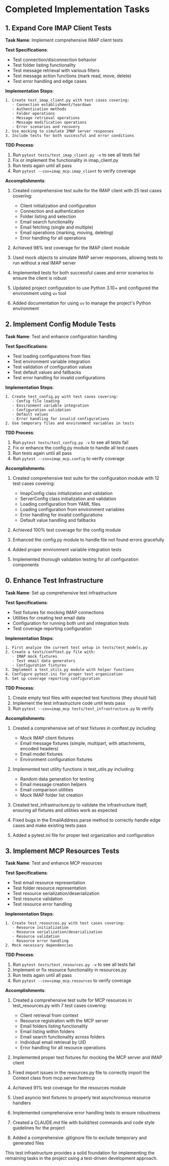 # Completed Implementation Tasks

## 1. Expand Core IMAP Client Tests

**Task Name**: Implement comprehensive IMAP client tests

**Test Specifications**:
- Test connection/disconnection behavior
- Test folder listing functionality
- Test message retrieval with various filters
- Test message action functions (mark read, move, delete)
- Test error handling and edge cases

**Implementation Steps**:
```
1. Create test_imap_client.py with test cases covering:
   - Connection establishment/teardown
   - Authentication methods
   - Folder operations
   - Message retrieval operations
   - Message modification operations
   - Error scenarios and recovery
2. Use mocking to simulate IMAP server responses
3. Include tests for both successful and error conditions
```

**TDD Process**:
1. Run `pytest tests/test_imap_client.py -v` to see all tests fail
2. Fix or implement the functionality in imap_client.py
3. Run tests again until all pass
4. Run `pytest --cov=imap_mcp.imap_client` to verify coverage

**Accomplishments**:

1. Created comprehensive test suite for the IMAP client with 25 test cases covering:
   - Client initialization and configuration
   - Connection and authentication
   - Folder listing and selection
   - Email search functionality
   - Email fetching (single and multiple)
   - Email operations (marking, moving, deleting)
   - Error handling for all operations

2. Achieved 98% test coverage for the IMAP client module

3. Used mock objects to simulate IMAP server responses, allowing tests to run without a real IMAP server

4. Implemented tests for both successful cases and error scenarios to ensure the client is robust

5. Updated project configuration to use Python 3.10+ and configured the environment using `uv` tool

6. Added documentation for using `uv` to manage the project's Python environment

## 2. Implement Config Module Tests

**Task Name**: Test and enhance configuration handling

**Test Specifications**:
- Test loading configurations from files
- Test environment variable integration
- Test validation of configuration values
- Test default values and fallbacks
- Test error handling for invalid configurations

**Implementation Steps**:
```
1. Create test_config.py with test cases covering:
   - Config file loading
   - Environment variable integration
   - Configuration validation
   - Default values
   - Error handling for invalid configurations
2. Use temporary files and environment variables in tests
```

**TDD Process**:
1. Run `pytest tests/test_config.py -v` to see all tests fail
2. Fix or enhance the config.py module to handle all test cases
3. Run tests again until all pass
4. Run `pytest --cov=imap_mcp.config` to verify coverage

**Accomplishments**:

1. Created comprehensive test suite for the configuration module with 12 test cases covering:
   - ImapConfig class initialization and validation
   - ServerConfig class initialization and validation
   - Loading configuration from YAML files
   - Loading configuration from environment variables
   - Error handling for invalid configurations
   - Default value handling and fallbacks

2. Achieved 100% test coverage for the config module

3. Enhanced the config.py module to handle file not found errors gracefully

4. Added proper environment variable integration tests

5. Implemented thorough validation testing for all configuration components

## 0. Enhance Test Infrastructure

**Task Name**: Set up comprehensive test infrastructure

**Test Specifications**:
- Test fixtures for mocking IMAP connections
- Utilities for creating test email data
- Configuration for running both unit and integration tests
- Test coverage reporting configuration

**Implementation Steps**:
```
1. First analyze the current test setup in tests/test_models.py
2. Create a tests/conftest.py file with:
   - IMAP mock fixtures
   - Test email data generators
   - Configuration fixtures
3. Implement a test_utils.py module with helper functions
4. Configure pytest.ini for proper test organization
5. Set up coverage reporting configuration
```

**TDD Process**:
1. Create empty test files with expected test functions (they should fail)
2. Implement the test infrastructure code until tests pass
3. Run `pytest --cov=imap_mcp tests/test_infrastructure.py` to verify

**Accomplishments**:

1. Created a comprehensive set of test fixtures in conftest.py including:
   - Mock IMAP client fixtures
   - Email message fixtures (simple, multipart, with attachments, encoded headers)
   - Email model fixtures
   - Environment configuration fixtures

2. Implemented test utility functions in test_utils.py including:
   - Random data generation for testing
   - Email message creation helpers
   - Email comparison utilities
   - Mock IMAP folder list creation

3. Created test_infrastructure.py to validate the infrastructure itself, ensuring all fixtures and utilities work as expected

4. Fixed bugs in the EmailAddress.parse method to correctly handle edge cases and make existing tests pass

5. Added a pytest.ini file for proper test organization and configuration

## 3. Implement MCP Resources Tests

**Task Name**: Test and enhance MCP resources

**Test Specifications**:
- Test email resource representation
- Test folder resource representation
- Test resource serialization/deserialization
- Test resource validation
- Test resource error handling

**Implementation Steps**:
```
1. Create test_resources.py with test cases covering:
   - Resource initialization
   - Resource serialization/deserialization
   - Resource validation
   - Resource error handling
2. Mock necessary dependencies
```

**TDD Process**:
1. Run `pytest tests/test_resources.py -v` to see all tests fail
2. Implement or fix resource functionality in resources.py
3. Run tests again until all pass
4. Run `pytest --cov=imap_mcp.resources` to verify coverage

**Accomplishments**:

1. Created a comprehensive test suite for MCP resources in test_resources.py with 7 test cases covering:
   - Client retrieval from context
   - Resource registration with the MCP server
   - Email folders listing functionality
   - Email listing within folders
   - Email search functionality across folders
   - Individual email retrieval by UID
   - Error handling for all resource operations

2. Implemented proper test fixtures for mocking the MCP server and IMAP client

3. Fixed import issues in the resources.py file to correctly import the Context class from mcp.server.fastmcp

4. Achieved 91% test coverage for the resources module

5. Used asyncio test fixtures to properly test asynchronous resource handlers

6. Implemented comprehensive error handling tests to ensure robustness

6. Created a CLAUDE.md file with build/test commands and code style guidelines for the project

7. Added a comprehensive .gitignore file to exclude temporary and generated files

This test infrastructure provides a solid foundation for implementing the remaining tasks in the project using a test-driven development approach.
